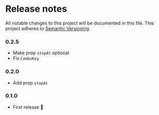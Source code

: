 # Release notes
All notable changes to this project will be documented in this file.
This project adheres to [Semantic Versioning](http://semver.org/).

### 0.2.5

- Make prop `stopAt` optional
- Fix `ComboKey`

### 0.2.0

- Add prop `stopAt`

### 0.1.0

- First release 🌈
